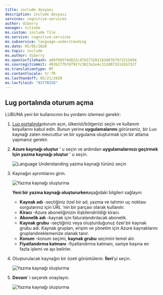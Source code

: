 ```yaml
---
title: include dosyası
description: include dosyası
services: cognitive-services
author: diberry
manager: nitinme
ms.custom: include file
ms.service: cognitive-services
ms.subservice: language-understanding
ms.date: 05/05/2020
ms.topic: include
ms.author: diberry
ms.openlocfilehash: a09f995f4d022c47b573281183d07b7973215494
ms.sourcegitcommit: 493b27fbfd7917c3823a1e4c313d07331d1b732f
ms.translationtype: MT
ms.contentlocale: tr-TR
ms.lasthandoff: 05/21/2020
ms.locfileid: "83778256"
---
```

## <a name="sign-in-to-luis-portal"></a>Lug portalında oturum açma

LUBUNA yeni bir kullanıcının bu yordamı izlemesi gerekir:

1. [Luo portalında](https://www.luis.ai)oturum açın, ülkenizi/bölgenizi seçin ve kullanım koşullarını kabul edin. Bunun yerine **uygulamalarımı** görürseniz, bir Luo kaynağı zaten mevcuttur ve bir uygulama oluşturmak için bir atlama yapmanız gerekir.

1. **Azure kaynağı oluştur** ' u seçin ve ardından **uygulamalarınızı geçirmek Için yazma kaynağı oluştur** ' u seçin.

    ![Language Understanding yazma kaynağı türünü seçin](../media/luis-how-to-azure-subscription/sign-in-create-resource.png)

1. Kaynağın ayrıntılarını girin.

    ![Yazma kaynağı oluşturma](../media/migrate-authoring-key/choose-authoring-resource-form.png)

    **Yeni bir yazma kaynağı oluştururken**aşağıdaki bilgileri sağlayın:

    * **Kaynak adı** -seçtiğiniz özel bir ad, yazma ve tahmin uç noktası sorgularınız için URL 'nin bir parçası olarak kullanılır.
    * **Kiracı** -Azure aboneliğinizin ilişkilendirildiği kiracı.
    * **Abonelik adı** -kaynak için faturalandırılacak abonelik.
    * **Kaynak grubu** -seçtiğiniz veya oluşturduğunuz özel bir kaynak grubu adı. Kaynak grupları, erişim ve yönetim için Azure kaynaklarını gruplandıreklemenize olanak tanır.
    * **Konum** -konum seçimi, **kaynak grubu** seçimini temel alır.
    * **Fiyatlandırma katmanı** -fiyatlandırma katmanı, saniye başına en fazla işlemi ve ayı belirler.

1. Oluşturulacak kaynağın bir özeti görüntülenir. **İleri**’yi seçin.

    ![Yazma kaynağı oluşturma](../media/sign-in/sign-in-confirm-key-selection.png)

1. **Devam**' i seçerek onaylayın.

    ![Yazma kaynağı oluşturma](../media/sign-in/sign-in-confirm-continue.png)